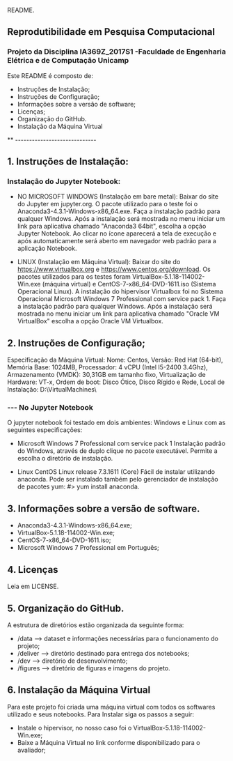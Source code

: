 README.
## Reprodutibilidade em Pesquisa Computacional
### Projeto da Disciplina IA369Z_2017S1 -Faculdade de Engenharia Elétrica e de Computação Unicamp

Este README é composto de:
- Instruções de Instalação;
- Instruções de Configuração;
- Informações sobre a versão de software;
- Licenças;
- Organização do GitHub.
- Instalação da Máquina Virtual

 ** -----------------------------

## 1. Instruções de Instalação:
 
 ### Instalação do Jupyter Notebook:

* NO MICROSOFT WINDOWS (Instalação em bare metal): Baixar do site do Jupyter em jupyter.org.
O pacote utilizado para o teste foi o Anaconda3-4.3.1-Windows-x86_64.exe. Faça a instalação padrão para qualquer Windows. Após a instalação será mostrada no menu iniciar um link para aplicativa chamado "Anaconda3 64bit", escolha a opção Jupyter Notebook. 
Ao clicar no ícone aparecerá a tela de execução e após automaticamente será aberto em navegador web padrão para a aplicação Notebook. 

* LINUX (Instalação em Máquina Virtual): Baixar do site do https://www.virtualbox.org e https://www.centos.org/download. 
Os pacotes utilizados para os testes foram VirtualBox-5.1.18-114002-Win.exe (máquina virtual) e CentOS-7-x86_64-DVD-1611.iso (Sistema Operacional Linux).
A instalação do hipervisor Virtualbox foi no Sistema Operacional Microsoft Windows 7 Professional com service pack 1.
Faça a instalação padrão para qualquer Windows. Após a instalação será mostrada no menu iniciar um link para aplicativa chamado "Oracle VM VirtualBox" escolha a opção Oracle VM Virtualbox.

 ## 2. Instruções de Configuração; 
 
Especificação da Máquina Virtual: 
  Nome: Centos, Versão: Red Hat (64-bit), Memória Base: 1024MB, 
  Processador: 4 vCPU (Intel I5-2400 3.4Ghz), Armazenamento (VMDK): 30,31GB em tamanho fixo,
  Virtualização de Hardware: VT-x, Ordem de boot: Disco Ótico, Disco Rígido e Rede,
  Local de Instalação: D:\VirtualMachines\           

 ### --- No Jupyter Notebook

O jupyter notebook foi testado em dois ambientes: Windows e Linux com as seguintes especificações:

- Microsoft Windows 7 Professional com service pack 1
  Instalação padrão do Windows, através de duplo clique no pacote executável. Permite a escolha o diretório de instalação.   

- Linux CentOS Linux release 7.3.1611 (Core)
   Fácil de instalar utilizando anaconda. Pode ser instalado também pelo gerenciador de instalação de pacotes yum: #> yum install anaconda.

## 3. Informações sobre a versão de software. 
  
- Anaconda3-4.3.1-Windows-x86_64.exe;
- VirtualBox-5.1.18-114002-Win.exe;
- CentOS-7-x86_64-DVD-1611.iso;
- Microsoft Windows 7 Professional em Português;
  
## 4. Licenças
  Leia em LICENSE.
 
## 5. Organização do GitHub.
 
 A estrutura de diretórios estão organizada da seguinte forma:

- /data --> dataset e informações necessárias para o funcionamento do projeto;
- /deliver --> diretório destinado para entrega dos notebooks;
- /dev --> diretório de desenvolvimento;
- /figures --> diretório de figuras e imagens do projeto.

## 6. Instalação da Máquina Virtual

Para este projeto foi criada uma máquina virtual com todos os softwares utilizado e seus notebooks. Para Instalar siga os passos a seguir:
- Instale o hipervisor, no nosso caso foi o VirtualBox-5.1.18-114002-Win.exe;
- Baixe a Máquina Virtual no link conforme disponibilizado para o avaliador;

